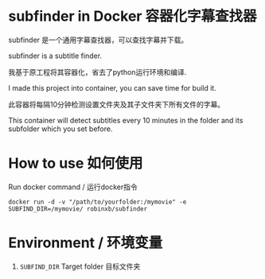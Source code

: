 # subfinder in Docker 容器化字幕查找器 

subfinder 是一个通用字幕查找器，可以查找字幕并下载。

subfinder is a subtitle finder.

我基于原工程将其容器化，省去了python运行环境和编译.

I made this project into container, you can save time for build it.

此容器将每隔10分钟检测设置文件夹及其子文件夹下所有文件的字幕。

This container will detect subtitles every 10 minutes in the folder and its subfolder which you set before.

# How to use 如何使用

Run docker command / 运行docker指令

`docker run -d -v "/path/to/yourfolder:/mymovie" -e SUBFIND_DIR=/mymovie/ robinxb/subfinder`

# Environment / 环境变量

1. `SUBFIND_DIR` Target folder 目标文件夹
